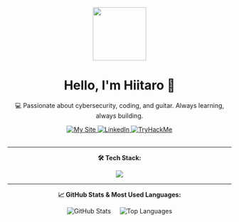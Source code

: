 <div align="center">
  <img src="https://media.giphy.com/media/M9gbBd9nbDrOTu1Mqx/giphy.gif" width="120"/>

  <h1>Hello, I'm Hiitaro 👋</h1>
  <p>💻 Passionate about cybersecurity, coding, and guitar. Always learning, always building.</p>

  <div id="badges" style="text-decoration: none;">
    <a href="https://yourwebsite.com">
      <img src="https://img.shields.io/badge/MySite-red?style=for-the-badge&logo=spreadshirt&logoColor=white" alt="My Site">
    </a>
    <a href="https://www.linkedin.com/in/yourprofile">
      <img src="https://img.shields.io/badge/LinkedIn-blue?logo=linkedin&logoColor=white&style=for-the-badge" alt="LinkedIn">
    </a>
    <a href="https://tryhackme.com/p/yourusername">
      <img src="https://img.shields.io/badge/TryHackMe-red?style=for-the-badge&logo=tryhackme&logoColor=white" alt="TryHackMe">
    </a>
  </div>

  <br/>
  <img src="https://komarev.com/ghpvc/?username=hiitaro&style=flat-square&color=blue" alt=""/>

  <hr/>

  <p><strong>🛠️ Tech Stack:</strong></p>
  <img src="https://skillicons.dev/icons?i=python,html,css,js,linux,bash,kali,github" />

  <hr/>

  <p><strong>📈 GitHub Stats & Most Used Languages:</strong></p>
  <div style="display: flex; justify-content: center; align-items: center; gap: 20px; flex-wrap: wrap;">
    <img src="https://github-readme-stats.vercel.app/api?username=hiitaro&show_icons=true&theme=radical&cache_buster=6" alt="GitHub Stats"/>
    <img src="https://github-readme-stats.vercel.app/api/top-langs/?username=hiitaro&layout=compact&theme=radical" alt="Top Languages"/>
  </div>
</div>
